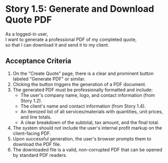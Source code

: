 # Story 1.5: Generate and Download Quote PDF

As a logged-in user,  
I want to generate a professional PDF of my completed quote,  
so that I can download it and send it to my client.  

## Acceptance Criteria

1. On the "Create Quote" page, there is a clear and prominent button labeled "Generate PDF" or similar.  
2. Clicking the button triggers the generation of a PDF document.  
3. The generated PDF must be professionally formatted and include:  
   * The user's company name, logo, and contact information (from Story 1.2).  
   * The client's name and contact information (from Story 1.4).  
   * An itemized list of all services/materials with quantities, unit prices, and line totals.  
   * A clear breakdown of the subtotal, tax amount, and the final total.  
4. The system should not include the user's internal profit markup on the client-facing PDF.  
5. Upon successful generation, the user's browser prompts them to download the PDF file.  
6. The downloaded file is a valid, non-corrupted PDF that can be opened by standard PDF readers.